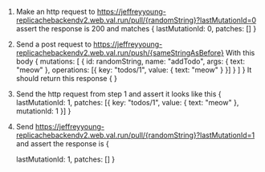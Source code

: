1. Make an http request to https://jeffreyyoung-replicachebackendv2.web.val.run/pull/{randomString}?lastMutationId=0
assert the response is 200 and matches
{
    lastMutationId: 0,
    patches: []
}

2. Send a post request to https://jeffreyyoung-replicachebackendv2.web.val.run/push/{sameStringAsBefore}
With this body
{
    mutations: [
        {
            id: randomString,
            name: "addTodo",
            args: { text: "meow" },
            operations: [{
                key: "todos/1",
                value: { text: "meow" }
            }] 
        }
    ]
}
It should return this response
{
}

3.  Send the http request from step 1 and assert it looks like this
{
    lastMutationId: 1,
    patches: [{
        key: "todos/1",
        value: { text: "meow" },
        mutationId: 1
    }]
}

4. Send https://jeffreyyoung-replicachebackendv2.web.val.run/pull/{randomString}?lastMutationId=1 and assert the response is
{

    lastMutationId: 1,
    patches: []
}